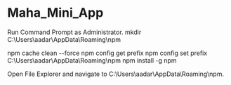 # Maha_Mini_App

Run Command Prompt as Administrator.
mkdir C:\Users\aadar\AppData\Roaming\npm

npm cache clean --force
npm config get prefix
npm config set prefix C:\Users\aadar\AppData\Roaming\npm
npm install -g npm

Open File Explorer and navigate to C:\Users\aadar\AppData\Roaming\npm.
